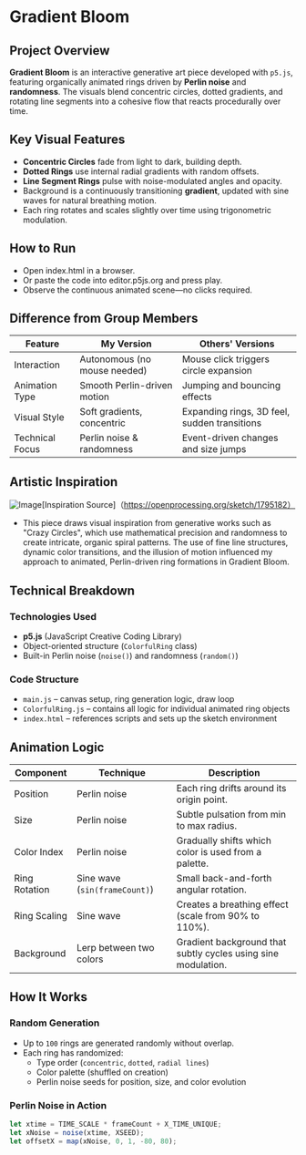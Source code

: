 # Gradient Bloom
## Project Overview
**Gradient Bloom** is an interactive generative art piece developed with `p5.js`, featuring organically animated rings driven by **Perlin noise** and **randomness**. The visuals blend concentric circles, dotted gradients, and rotating line segments into a cohesive flow that reacts procedurally over time.

## Key Visual Features
- **Concentric Circles** fade from light to dark, building depth.
- **Dotted Rings** use internal radial gradients with random offsets.
- **Line Segment Rings** pulse with noise-modulated angles and opacity.
- Background is a continuously transitioning **gradient**, updated with sine waves for natural breathing motion.
- Each ring rotates and scales slightly over time using trigonometric modulation.

## How to Run
- Open index.html in a browser.
- Or paste the code into editor.p5js.org and press play.
- Observe the continuous animated scene—no clicks required.

## Difference from Group Members
| Feature         | My Version                   | Others' Versions                             |
| --------------- | ---------------------------- | -------------------------------------------- |
| Interaction     | Autonomous (no mouse needed) | Mouse click triggers circle expansion        |
| Animation Type  | Smooth Perlin-driven motion  | Jumping and bouncing effects                 |
| Visual Style    | Soft gradients, concentric   | Expanding rings, 3D feel, sudden transitions |
| Technical Focus | Perlin noise & randomness    | Event-driven changes and size jumps          |

## Artistic Inspiration
 ![Image](images/inspiration.png)[Inspiration Source]（https://openprocessing.org/sketch/1795182）
- This piece draws visual inspiration from generative works such as "Crazy Circles", which use mathematical precision and randomness to create intricate, organic spiral patterns. The use of fine line structures, dynamic color transitions, and the illusion of motion influenced my approach to animated, Perlin-driven ring formations in Gradient Bloom.

## Technical Breakdown
### Technologies Used

- **p5.js** (JavaScript Creative Coding Library)
- Object-oriented structure (`ColorfulRing` class)
- Built-in Perlin noise (`noise()`) and randomness (`random()`)

### Code Structure

- `main.js` – canvas setup, ring generation logic, draw loop
- `ColorfulRing.js` – contains all logic for individual animated ring objects
- `index.html` – references scripts and sets up the sketch environment


## Animation Logic

| Component     | Technique                        | Description                                                                 |
|---------------|----------------------------------|-----------------------------------------------------------------------------|
| Position      | Perlin noise                    | Each ring drifts around its origin point.                                   |
| Size          | Perlin noise                    | Subtle pulsation from min to max radius.                                   |
| Color Index   | Perlin noise                    | Gradually shifts which color is used from a palette.                        |
| Ring Rotation | Sine wave (`sin(frameCount)`)   | Small back-and-forth angular rotation.                                     |
| Ring Scaling  | Sine wave                       | Creates a breathing effect (scale from 90% to 110%).                        |
| Background    | Lerp between two colors         | Gradient background that subtly cycles using sine modulation.              |

## How It Works

### Random Generation

- Up to `100` rings are generated randomly without overlap.
- Each ring has randomized:
  - Type order (`concentric`, `dotted`, `radial lines`)
  - Color palette (shuffled on creation)
  - Perlin noise seeds for position, size, and color evolution

### Perlin Noise in Action

```javascript
let xtime = TIME_SCALE * frameCount + X_TIME_UNIQUE;
let xNoise = noise(xtime, XSEED);
let offsetX = map(xNoise, 0, 1, -80, 80);
